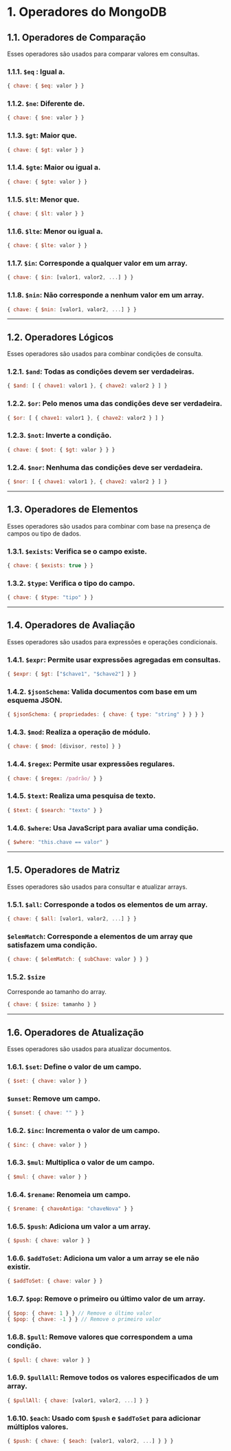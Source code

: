 
# 1. Operadores do MongoDB

## 1.1. Operadores de Comparação

Esses operadores são usados para comparar valores em consultas.

### 1.1.1. `$eq` : Igual a.

```javascript
{ chave: { $eq: valor } }
```

### 1.1.2. `$ne`: Diferente de.

```javascript
{ chave: { $ne: valor } }
```

### 1.1.3. `$gt`: Maior que.

``` javascript
{ chave: { $gt: valor } }
```

### 1.1.4. `$gte`: Maior ou igual a.

``` javascript
{ chave: { $gte: valor } }
```

### 1.1.5. `$lt`: Menor que.

```javascript
{ chave: { $lt: valor } }
```

### 1.1.6. `$lte`: Menor ou igual a.

``` javascript
{ chave: { $lte: valor } }
```

### 1.1.7. `$in`: Corresponde a qualquer valor em um array.

``` javascript
{ chave: { $in: [valor1, valor2, ...] } }
```

### 1.1.8. `$nin`: Não corresponde a nenhum valor em um array.

```javascript
{ chave: { $nin: [valor1, valor2, ...] } }
```

---

## 1.2. Operadores Lógicos

Esses operadores são usados para combinar condições de consulta.

### 1.2.1. `$and`: Todas as condições devem ser verdadeiras.

```javascript
{ $and: [ { chave1: valor1 }, { chave2: valor2 } ] }
```

### 1.2.2. `$or`: Pelo menos uma das condições deve ser verdadeira.

``` javascript
{ $or: [ { chave1: valor1 }, { chave2: valor2 } ] }
```

### 1.2.3. `$not`: Inverte a condição.

```javascript
{ chave: { $not: { $gt: valor } } }
```

### 1.2.4. `$nor`: Nenhuma das condições deve ser verdadeira.

```javascript
{ $nor: [ { chave1: valor1 }, { chave2: valor2 } ] }
```

---

## 1.3. Operadores de Elementos 

Esses operadores são usados para combinar com base na presença de campos ou tipo de dados.

### 1.3.1. `$exists`: Verifica se o campo existe.

```javascript
{ chave: { $exists: true } }
```

### 1.3.2. `$type`: Verifica o tipo do campo.

```javascript
{ chave: { $type: "tipo" } }
```

---

## 1.4. Operadores de Avaliação

Esses operadores são usados para expressões e operações condicionais.

### 1.4.1. `$expr`: Permite usar expressões agregadas em consultas.

```javascript
{ $expr: { $gt: ["$chave1", "$chave2"] } }
```

### 1.4.2. `$jsonSchema`: Valida documentos com base em um esquema JSON.

```javascript
{ $jsonSchema: { propriedades: { chave: { type: "string" } } } }
```

### 1.4.3. `$mod`: Realiza a operação de módulo.

``` javascript
{ chave: { $mod: [divisor, resto] } }
```

### 1.4.4. `$regex`: Permite usar expressões regulares.

``` javascript
{ chave: { $regex: /padrão/ } }
```

### 1.4.5. `$text`: Realiza uma pesquisa de texto.

```javascript
{ $text: { $search: "texto" } }
```

### 1.4.6. `$where`: Usa JavaScript para avaliar uma condição.

```javascript
{ $where: "this.chave == valor" }
```

--- 

## 1.5. Operadores de Matriz

Esses operadores são usados para consultar e atualizar arrays.

### 1.5.1. `$all`: Corresponde a todos os elementos de um array.

```javascript
{ chave: { $all: [valor1, valor2, ...] } }
```	

### `$elemMatch`: Corresponde a elementos de um array que satisfazem uma condição.

```javascript
{ chave: { $elemMatch: { subChave: valor } } }
```
### 1.5.2. `$size`
Corresponde ao tamanho do array.

```javascript
{ chave: { $size: tamanho } }
```

---

## 1.6. Operadores de Atualização

Esses operadores são usados para atualizar documentos.

### 1.6.1. `$set`: Define o valor de um campo.

```javascript
{ $set: { chave: valor } }
```	

### `$unset`: Remove um campo.

```javascript
{ $unset: { chave: "" } }
```

### 1.6.2. `$inc`: Incrementa o valor de um campo.

```javascript
{ $inc: { chave: valor } }
```

### 1.6.3. `$mul`: Multiplica o valor de um campo.

```javascript
{ $mul: { chave: valor } }
```

### 1.6.4. `$rename`: Renomeia um campo.

```javascript
{ $rename: { chaveAntiga: "chaveNova" } }
```

### 1.6.5. `$push`: Adiciona um valor a um array.

```javascript
{ $push: { chave: valor } }
```

### 1.6.6. `$addToSet`: Adiciona um valor a um array se ele não existir.

```javascript
{ $addToSet: { chave: valor } }
```

### 1.6.7. `$pop`: Remove o primeiro ou último valor de um array.

```javascript
{ $pop: { chave: 1 } } // Remove o último valor
{ $pop: { chave: -1 } } // Remove o primeiro valor
```

### 1.6.8. `$pull`: Remove valores que correspondem a uma condição.

```javascript
{ $pull: { chave: valor } }
```

### 1.6.9. `$pullAll`: Remove todos os valores especificados de um array.

```javascript
{ $pullAll: { chave: [valor1, valor2, ...] } }
```

### 1.6.10. `$each`: Usado com `$push` e `$addToSet` para adicionar múltiplos valores.

```javascript
{ $push: { chave: { $each: [valor1, valor2, ...] } } }
```  
